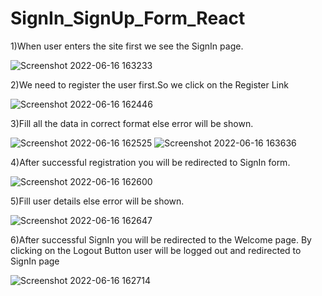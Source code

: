 # SignIn_SignUp_Form_React
1)When user enters the site first we see the SignIn page.

![Screenshot 2022-06-16 163233](https://user-images.githubusercontent.com/85154984/174056590-58f73213-92e2-4d73-8367-463d9859c39e.png)


2)We need to register the user first.So we click on the Register Link

![Screenshot 2022-06-16 162446](https://user-images.githubusercontent.com/85154984/174055897-0da83aa2-2f5e-4eb3-a22d-33ada1af5df8.png)


3)Fill all the data in correct format else error will be shown.

![Screenshot 2022-06-16 162525](https://user-images.githubusercontent.com/85154984/174055905-c57a8bb5-694f-4ab9-8946-6d927a561213.png)
![Screenshot 2022-06-16 163636](https://user-images.githubusercontent.com/85154984/174057219-6cd9279a-1835-4ea5-9eb9-d8326f4b9a13.png)


4)After successful registration you will be redirected to SignIn form.

![Screenshot 2022-06-16 162600](https://user-images.githubusercontent.com/85154984/174055912-54b6c859-71b4-4439-8e6c-9ae2ed28bca3.png)


5)Fill user details else error will be shown.

![Screenshot 2022-06-16 162647](https://user-images.githubusercontent.com/85154984/174055917-60b2647e-c8f9-488e-a911-e2c99eed9fd6.png)


6)After successful SignIn you will be redirected to the Welcome page. 
By clicking on the Logout Button user will be logged out and redirected to SignIn page

![Screenshot 2022-06-16 162714](https://user-images.githubusercontent.com/85154984/174055922-a2b9469a-87aa-4796-9941-8f321b76267d.png)